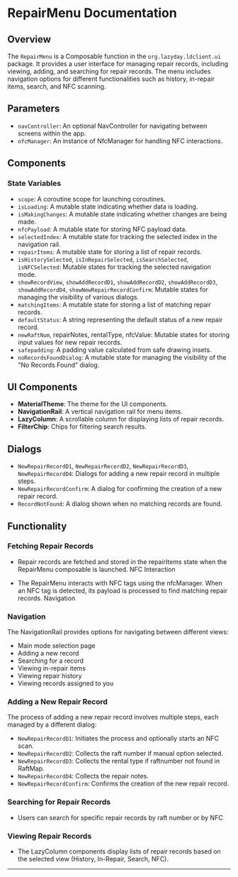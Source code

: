 # RepairMenu Documentation

## Overview

The `RepairMenu` is a Composable function in the `org.lazyday.ldclient.ui` package. It provides a user interface for managing repair records, including viewing, adding, and searching for repair records. The menu includes navigation options for different functionalities such as history, in-repair items, search, and NFC scanning.

## Parameters
- `navController`: An optional NavController for navigating between screens within the app.
- `nfcManager`: An instance of NfcManager for handling NFC interactions.

## Components
### State Variables
- `scope`: A coroutine scope for launching coroutines.
- `isLoading`: A mutable state indicating whether data is loading.
- `isMakingChanges`: A mutable state indicating whether changes are being made.
- `nfcPayload`: A mutable state for storing NFC payload data.
- `selectedIndex`: A mutable state for tracking the selected index in the navigation rail.
- `repairItems`: A mutable state for storing a list of repair records.
- `isHistorySelected`, `isInRepairSelected`, `isSearchSelected`, `isNFCSelected`: Mutable states for tracking the selected navigation mode.
- `showRecordView`, `showAddRecordD1`, `showAddRecordD2`, `showAddRecordD3`, `showAddRecordD4`, `showNewRepairRecordConfirm`: Mutable states for managing the visibility of various dialogs.
- `matchingItems`: A mutable state for storing a list of matching repair records.
- `defaultStatus`: A string representing the default status of a new repair record.
- `newRaftNum`, repairNotes, rentalType, nfcValue: Mutable states for storing input values for new repair records.
- `safepadding`: A padding value calculated from safe drawing insets.
- `noRecordsFoundDialog`: A mutable state for managing the visibility of the "No Records Found" dialog.

## UI Components
- **MaterialTheme**: The theme for the UI components.
- **NavigationRail**: A vertical navigation rail for menu items.
- **LazyColumn**: A scrollable column for displaying lists of repair records.
- **FilterChip**: Chips for filtering search results.

## Dialogs
- `NewRepairRecordD1`, `NewRepairRecordD2`, `NewRepairRecordD3`, `NewRepairRecordD4`: Dialogs for adding a new repair record in multiple steps.
- `NewRepairRecordConfirm`: A dialog for confirming the creation of a new repair record.
- `RecordNotFound`: A dialog shown when no matching records are found.

## Functionality

### Fetching Repair Records

- Repair records are fetched and stored in the repairItems state when the RepairMenu composable is launched.
NFC Interaction

- The RepairMenu interacts with NFC tags using the nfcManager. When an NFC tag is detected, its payload is processed to find matching repair records.
Navigation

### Navigation
The NavigationRail provides options for navigating between different views:
- Main mode selection page
- Adding a new record
- Searching for a record
- Viewing in-repair items
- Viewing repair history 
- Viewing records assigned to you

### Adding a New Repair Record

The process of adding a new repair record involves multiple steps, each managed by a different dialog:
- `NewRepairRecordD1`: Initiates the process and optionally starts an NFC scan.
- `NewRepairRecordD2`: Collects the raft number if manual option selected.
- `NewRepairRecordD3`: Collects the rental type if raftnumber not found in RaftMap.
- `NewRepairRecordD4`: Collects the repair notes.
- `NewRepairRecordConfirm`: Confirms the creation of the new repair record.

### Searching for Repair Records

- Users can search for specific repair records by raft number or by NFC

### Viewing Repair Records

- The LazyColumn components display lists of repair records based on the selected view (History, In-Repair, Search, NFC).

---


